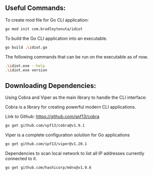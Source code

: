 ## Useful Commands:

To create mod file for Go CLI application:

```bash
go mod init com.bradleytenuta/idiot
```

To build the Go CLI application into an executable.

```bash
go build .\idiot.go
```

The following commands that can be run on the executable as of now.

```bash
.\idiot.exe --help
.\idiot.exe version
```

## Downloading Dependencies:

Using Cobra and Viper as the main library to handle the CLI interface:

Cobra is a library for creating powerful modern CLI applications.

Link to Github: https://github.com/spf13/cobra

```bash
go get github.com/spf13/cobra@v1.9.1
```

Viper is a complete configuration solution for Go applications

```bash
go get github.com/spf13/viper@v1.20.1
```

Dependencies to scan local network to list all IP addresses currently connected to it.

```bash
go get github.com/hashicorp/mdns@v1.0.6
```